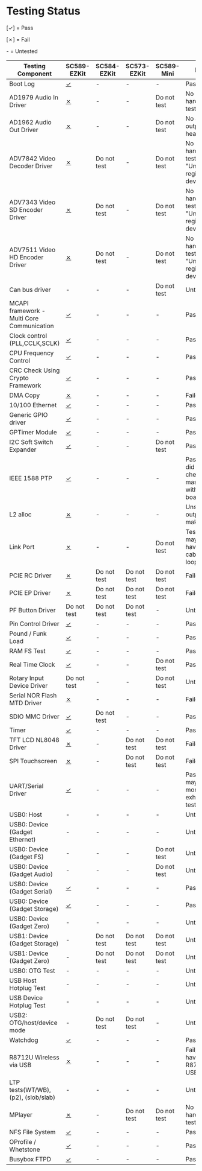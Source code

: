 Testing Status
=================

[✓] = Pass

[✗] = Fail

\- = Untested


|Testing Component|SC589-EZKit|SC584-EZKit|SC573-EZKit|SC589-Mini|Notes
|-|-|-|-|-|-|
|Boot Log|[✓](./adsp-sc589-ezkit/BOOTLOG.md)|-|-|-|Pass|
|AD1979 Audio In Driver|[✗](./adsp-sc589-ezkit/AD1979.md)|-|-|Do not test|No hardware to test with
|AD1962 Audio Out Driver|[✗](./adsp-sc589-ezkit/AD1962.md)|-|-|Do not test|No audio output heard
|ADV7842 Video Decoder Driver|[✗](./adsp-sc589-ezkit/ADV7842.md)|Do not test|-|Do not test|No hardware to test with, "Unable to register sub device"
|ADV7343 Video SD Encoder Driver|[✗](./adsp-sc589-ezkit/ADV7343.md)|Do not test|-|Do not test|No hardware to test with, "Unable to register sub device"
|ADV7511 Video HD Encoder Driver|[✗](./adsp-sc589-ezkit/ADV7511.md)|Do not test|-|Do not test|No hardware to test with, "Unable to register sub device"
|Can bus driver|-|-|-|Do not test|Untested
|MCAPI framework - Multi Core Communication|[✓](./adsp-sc589-ezkit/MCC.md)|-|-|-|Pass
|Clock control (PLL,CCLK,SCLK)|[✓](./adsp-sc589-ezkit/CLKCTL.md)|-|-|-|Pass
|CPU Frequency Control|[✓](./adsp-sc589-ezkit/CPUFREQ.md)|-|-|-|Pass
|CRC Check Using Crypto Framework|[✓](./adsp-sc589-ezkit/HMAC-CRC.md)|-|-|-|Pass
|DMA Copy|[✗](./adsp-sc589-ezkit/DMA_COPY.md)|-|-|-|Failed
|10/100 Ethernet|[✓](./adsp-sc589-ezkit/ETHERNET.md)|-|-|-|Pass
|Generic GPIO driver|[✓](./adsp-sc589-ezkit/GENERIC_GPIO.md)|-|-|-|Pass
|GPTimer Module|[✓](./adsp-sc589-ezkit/GPTIMER.md)|-|-|-|Pass
|I2C Soft Switch Expander|[✓](./adsp-sc589-ezkit/I2CEXPANDER.md)|-|-|Do not test|Pass
|IEEE 1588 PTP|[✓](./adsp-sc589-ezkit/PTP.md)|-|-|-|Pass, but did not check master/slave with two boards
|L2 alloc|[✗](./adsp-sc589-ezkit/L2ALLOC.md)|-|-|-|Unsure if outputs make sense
|Link Port|[✗](./adsp-sc589-ezkit/LINKPORT.md)|-|-|Do not test|Test failed, may not have correct cable to loopback
|PCIE RC Driver|[✗](./adsp-sc589-ezkit/PCIE_RC.md)|Do not test|Do not test|Do not test|Failed
|PCIE EP Driver|[✗](./adsp-sc589-ezkit/PCIE_EP.md)|Do not test|Do not test|Do not test|Failed
|PF Button Driver|Do not test|Do not test|Do not test|-|Untested
|Pin Control Driver|[✓](./adsp-sc589-ezkit/PINCTRL.md)|-|-|-|Pass
|Pound / Funk Load|[✓](./adsp-sc589-ezkit/POUND.md)|-|-|-|Pass
|RAM FS Test|[✓](./adsp-sc589-ezkit/RAMDISK.md)|-|-|-|Pass
|Real Time Clock|[✓](./adsp-sc589-ezkit/RTC.md)|-|-|Do not test|Pass
|Rotary Input Device Driver|Do not test|-|-|Do not test|Untested
|Serial NOR Flash MTD Driver|[✗](./adsp-sc589-ezkit/NOR.md)|-|-|-|Failed
|SDIO MMC Driver|[✓](./adsp-sc589-ezkit/SDIOMMC.md)|Do not test|-|-|Pass
|Timer|[✓](./adsp-sc589-ezkit/TIMER.md)|-|-|-|Pass
|TFT LCD NL8048 Driver|[✗](./adsp-sc589-ezkit/TFTLCD.md)|-|Do not test|Do not test|Failed
|SPI Touchscreen|[✗](./adsp-sc589-ezkit/TOUCH.md)|-|Do not test|Do not test|Failed
|UART/Serial Driver|[✓](./adsp-sc589-ezkit/UART.md)|-|-|-|Pass, but may need more exhaustive testing
|USB0: Host|-|-|-|-|Untested
|USB0: Device (Gadget Ethernet)|-|-|-|-|Untested
|USB0: Device (Gadget FS)|-|-|-|Do not test|Untested
|USB0: Device (Gadget Audio)|-|-|-|Do not test|Untested
|USB0: Device (Gadget Serial)|[✓](./adsp-sc589-ezkit/USB0,GADGETSERIAL.md)|-|-|-|Pass
|USB0: Device (Gadget Storage)|[✓](./adsp-sc589-ezkit/USB0,GADGETSTORAGE.md)|-|-|-|Pass
|USB0: Device (Gadget Zero)|-|-|-|-|Untested
|USB1: Device (Gadget Storage)|-|Do not test|Do not test|Do not test|Untested
|USB1: Device (Gadget Zero)|-|Do not test|Do not test|Do not test|Untested
|USB0: OTG Test|-|-|-|-|Untested
|USB Host Hotplug Test|-|-|-|-|Untested
|USB Device Hotplug Test|-|-|-|-|Untested
|USB2: OTG/host/device mode|-|Do not test|Do not test|-|Untested
|Watchdog|[✓](./adsp-sc589-ezkit/WATCHDOG.md)|-|-|-|Pass|
|R8712U Wireless via USB|[✗](./adsp-sc589-ezkit/WIRELESS.md)|-|-|-|Fail, do not have R8712U USB dongle
|LTP tests(WT/WB), (p2), (slob/slab)|-|-|-|-|Untested
|MPlayer|[✗](./adsp-sc589-ezkit/MPLAYER.md)|-|Do not test|Do not test|No LCD hardware to test
|NFS File System|[✓](./adsp-sc589-ezkit/NFS_FILESYSTEM.md)|-|-|-|Pass
|OProfile / Whetstone|[✓](./adsp-sc589-ezkit/OPROFILE.md)|-|-|-|Pass
|Busybox FTPD|[✓](./adsp-sc589-ezkit/BUSYBOX_FTPD.md)|-|-|-|Pass